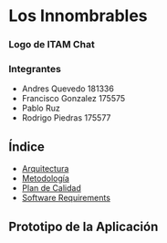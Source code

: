 # Los Innombrables

### Logo de ITAM Chat

### Integrantes

- Andres Quevedo 181336
- Francisco Gonzalez 175575
- Pablo Ruz
- Rodrigo Piedras 175577


## Índice
* [Arquitectura](Arquitectura.md)
* [Metodología](Metodologia.md)
* [Plan de Calidad](PlanDeCalidad.md)
* [Software Requirements](SoftwareRequirements.md)

## Prototipo de la Aplicación

